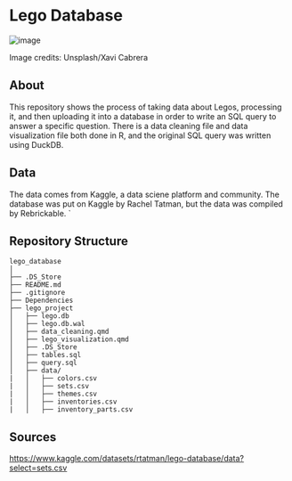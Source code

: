 # Lego Database
![image](https://github.com/user-attachments/assets/fa746f14-d209-448a-9027-ec635610c858)

Image credits: Unsplash/Xavi Cabrera

## About
This repository shows the process of taking data about Legos, processing it, and then uploading it into a database in order to write an SQL query to answer a specific question. There is a data cleaning file and data visualization file both done in R, and the original SQL query was written using DuckDB. 

## Data
The data comes from Kaggle, a data sciene platform and community. The database was put on Kaggle by Rachel Tatman, but the data was compiled by Rebrickable.   `

## Repository Structure

```
lego_database
│
├── .DS_Store                                           
├── README.md                                            
├── .gitignore
├── Dependencies
├── lego_project
│   ├── lego.db
│   ├── lego.db.wal
│   ├── data_cleaning.qmd
│   ├── lego_visualization.qmd
│   ├── .DS_Store
│   ├── tables.sql
│   ├── query.sql                                                                      
│   ├── data/                       
|   │   ├── colors.csv
|   │   ├── sets.csv
|   │   ├── themes.csv
|   │   ├── inventories.csv
|   │   ├── inventory_parts.csv
```
## Sources
https://www.kaggle.com/datasets/rtatman/lego-database/data?select=sets.csv
